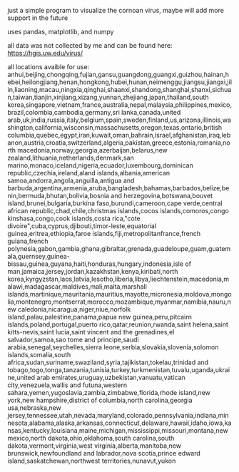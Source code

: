 just a simple program to visualize the cornoan virus, maybe will add more support in the future

uses pandas, matplotlib, and numpy

all data was not collected by me and can be found here:
https://hgis.uw.edu/virus/


all locations avaible for use:
anhui,beijing,chongqing,fujian,gansu,guangdong,guangxi,guizhou,hainan,hebei,heilongjiang,henan,hongkong,hubei,hunan,neimenggu,jiangsu,jiangxi,jilin,liaoning,macau,ningxia,qinghai,shaanxi,shandong,shanghai,shanxi,sichuan,taiwan,tianjin,xinjiang,xizang,yunnan,zhejiang,japan,thailand,south korea,singapore,vietnam,france,australia,nepal,malaysia,philippines,mexico,brazil,colombia,cambodia,germany,sri lanka,canada,united arab,uk,india,russia,italy,belgium,spain,sweden,finland,us,arizona,illinois,washington,california,wisconsin,massachusetts,oregon,texas,ontario,british columbia,quebec,egypt,iran,kuwait,oman,bahrain,israel,afghanistan,iraq,lebanon,austria,croatia,switzerland,algeria,pakistan,greece,estonia,romania,north macedonia,norway,georgia,azerbaijan,belarus,new zealand,lithuania,netherlands,denmark,san marino,monaco,iceland,nigeria,ecuador,luxembourg,dominican republic,czechia,ireland,aland islands,albania,american samoa,andorra,angola,anguilla,antigua and barbuda,argentina,armenia,aruba,bangladesh,bahamas,barbados,belize,benin,bermuda,bhutan,bolivia,bosnia and herzegovina,botswana,bouvet island,brunei,bulgaria,burkina faso,burundi,cameroon,cape verde,central african republic,chad,chile,christmas islands,cocos islands,comoros,congo kinshasa,congo,cook islands,costa rica,"cote divoire",cuba,cyprus,djibouti,timor-leste,equatorial guinea,eritrea,ethiopia,faroe islands,fiji,metropolitanfrance,french guiana,french polynesia,gabon,gambia,ghana,gibraltar,grenada,guadeloupe,guam,guatemala,guernsey,guinea-bissau,guinea,guyana,haiti,honduras,hungary,indonesia,isle of man,jamaica,jersey,jordan,kazakhstan,kenya,kiribati,north korea,kyrgyzstan,laos,latvia,lesotho,liberia,libya,liechtenstein,macedonia,malawi,madagascar,maldives,mali,malta,marshall islands,martinique,mauritania,mauritius,mayotte,micronesia,moldova,mongolia,montenegro,montserrat,morocco,mozambique,myanmar,namibia,nauru,new caledonia,nicaragua,niger,niue,norfolk island,palau,palestine,panama,papua new guinea,peru,pitcairn islands,poland,portugal,puerto rico,qatar,reunion,rwanda,saint helena,saint kitts-nevis,saint lucia,saint vincent and the grenadines,el salvador,samoa,sao tome and principe,saudi arabia,senegal,seychelles,sierra leone,serbia,slovakia,slovenia,solomon islands,somalia,south africa,sudan,suriname,swaziland,syria,tajikistan,tokelau,trinidad and tobago,togo,tonga,tanzania,tunisia,turkey,turkmenistan,tuvalu,uganda,ukraine,united arab emirates,uruguay,uzbekistan,vanuatu,vatican city,venezuela,wallis and futuna,western sahara,yemen,yugoslavia,zambia,zimbabwe,florida,rhode island,new york,new hampshire,district of columbia,north carolina,georgia usa,nebraska,new jersey,tennessee,utah,nevada,maryland,colorado,pennsylvania,indiana,minnesota,alabama,alaska,arkansas,connecticut,delaware,hawaii,idaho,iowa,kansas,kentucky,louisiana,maine,michigan,mississippi,missouri,montana,new mexico,north dakota,ohio,oklahoma,south carolina,south dakota,vermont,virginia,west virginia,alberta,manitoba,new brunswick,newfoundland and labrador,nova scotia,prince edward island,saskatchewan,northwest territories,nunavut,yukon